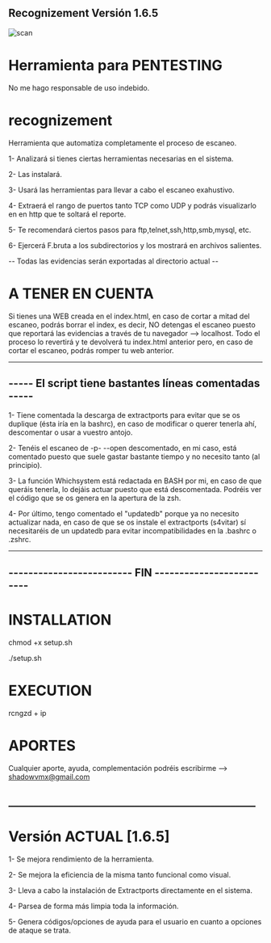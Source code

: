 ## Recognizement Versión 1.6.5

![scan](https://user-images.githubusercontent.com/92258683/160210905-2c764dac-0da4-483f-b621-cc8d96724d8e.jpg)

# Herramienta para PENTESTING

No me hago responsable de uso indebido.

# recognizement
Herramienta que automatiza completamente el proceso de escaneo.

1- Analizará si tienes ciertas herramientas necesarias en el sistema.

2- Las instalará.

3- Usará las herramientas para llevar a cabo el escaneo exahustivo.

4- Extraerá el rango de puertos tanto TCP como UDP y podrás visualizarlo en en http que te soltará el reporte.

5- Te recomendará ciertos pasos para ftp,telnet,ssh,http,smb,mysql, etc.

6- Ejercerá F.bruta a los subdirectorios y los mostrará en archivos salientes.



-- Todas las evidencias serán exportadas al directorio actual --



# A TENER EN CUENTA

Si tienes una WEB creada en el index.html, en caso de cortar a mitad del escaneo, podrás borrar el index, es decir, NO detengas el escaneo puesto que reportará las evidencias a través de tu navegador --> localhost. Todo el proceso lo revertirá y te devolverá tu index.html anterior pero, en caso de cortar el escaneo, podrás romper tu web anterior.



-------------------------------------------------------
----- El script tiene bastantes líneas comentadas -----
-------------------------------------------------------

1- Tiene comentada la descarga de extractports para evitar que se os duplique (ésta iría en la bashrc), en caso de modificar o querer tenerla ahí, descomentar o usar a vuestro antojo.

2- Tenéis el escaneo de -p- --open descomentado, en mi caso, está comentado puesto que suele gastar bastante tiempo y no necesito tanto (al principio).

3- La función Whichsystem está redactada en BASH por mi, en caso de que queráis tenerla, lo dejáis actuar puesto que está descomentada. Podréis ver el código que se os genera en la apertura de la zsh.

4- Por último, tengo comentado el "updatedb" porque ya no necesito actualizar nada, en caso de que se os instale el extractports (s4vitar) sí necesitaréis de un updatedb para evitar incompatibilidades en la .bashrc o .zshrc.


-------------------------------------------------------
------------------------- FIN -------------------------
-------------------------------------------------------

# INSTALLATION
chmod +x setup.sh

./setup.sh


# EXECUTION
rcngzd + ip
  
  
# APORTES
Cualquier aporte, ayuda, complementación podréis escribirme --> shadowvmx@gmail.com

## _________________________________________________

# Versión ACTUAL [1.6.5]

1- Se mejora rendimiento de la herramienta.

2- Se mejora la eficiencia de la misma tanto funcional como visual.

3- Lleva a cabo la instalación de Extractports directamente en el sistema.

4- Parsea de forma más limpia toda la información.

5- Genera códigos/opciones de ayuda para el usuario en cuanto a opciones de ataque se trata.



